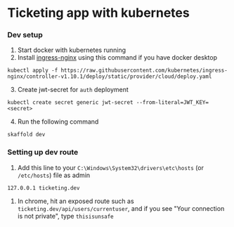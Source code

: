 # Ticketing app with kubernetes
### Dev setup
1. Start docker with kubernetes running
2. Install [ingress-nginx](https://kubernetes.github.io/ingress-nginx/deploy/#quick-start) using this command if you have docker desktop
```
kubectl apply -f https://raw.githubusercontent.com/kubernetes/ingress-nginx/controller-v1.10.1/deploy/static/provider/cloud/deploy.yaml
```
3. Create jwt-secret for `auth` deployment
```
kubectl create secret generic jwt-secret --from-literal=JWT_KEY=<secret>
```
4. Run the following command
```
skaffold dev
```
### Setting up dev route
1. Add this line to your `C:\Windows\System32\drivers\etc\hosts` (or `/etc/hosts`) file as admin
```
127.0.0.1 ticketing.dev
```
1. In chrome, hit an exposed route such as `ticketing.dev/api/users/currentuser`, and if you see "Your connection is not private", type `thisisunsafe`
